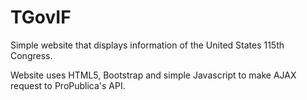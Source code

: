 # TGovIF
Simple website that displays information of the United States 115th Congress. 

Website uses HTML5, Bootstrap and simple Javascript to make AJAX request to ProPublica's API. 
